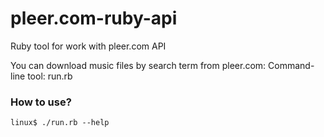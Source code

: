 pleer.com-ruby-api
==================

Ruby tool for work with pleer.com API

You can download music files by search term from pleer.com:
Command-line tool: run.rb

### How to use?

    linux$ ./run.rb --help
